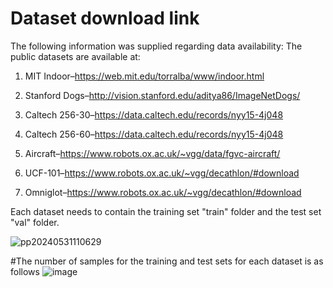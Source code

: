# Dataset download link
The following information was supplied regarding data availability: The public datasets are available at:
   
1. MIT Indoor–https://web.mit.edu/torralba/www/indoor.html
   
2. Stanford Dogs–http://vision.stanford.edu/aditya86/ImageNetDogs/
   
3. Caltech 256-30–https://data.caltech.edu/records/nyy15-4j048

4. Caltech 256-60–https://data.caltech.edu/records/nyy15-4j048
   
5. Aircraft–https://www.robots.ox.ac.uk/~vgg/data/fgvc-aircraft/
  
6. UCF-101–https://www.robots.ox.ac.uk/~vgg/decathlon/#download
    
7. Omniglot–https://www.robots.ox.ac.uk/~vgg/decathlon/#download

Each dataset needs to contain the training set "train" folder and the test set "val" folder.

![pp20240531110629](https://github.com/fengledl/Adaptive-Fine-Tuning-Algorithm-Based-on-Parameter-Contribution/assets/152671236/42b0f17c-60d4-4059-b125-60c5ef533669)

#The number of samples for the training and test sets for each dataset is as follows
![image](https://github.com/fengledl/Adaptive-Fine-Tuning-Algorithm-Based-on-Parameter-Contribution/assets/152671236/0a44dace-913a-45d6-8930-a4511db8889c)

